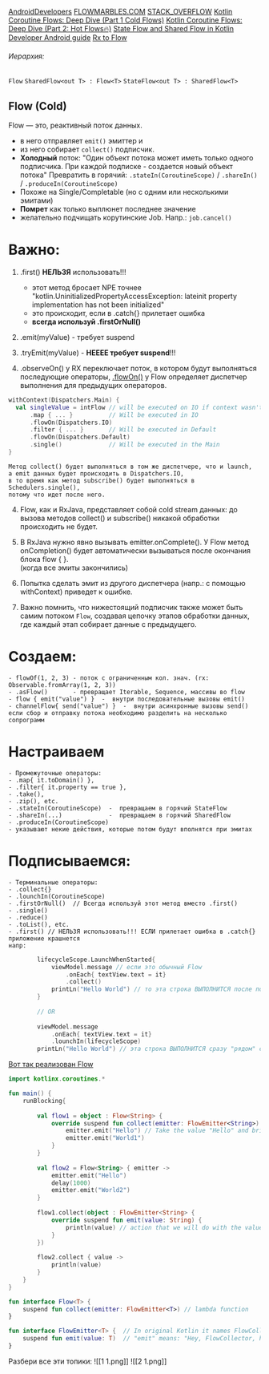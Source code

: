 
[AndroidDevelopers](https://www.youtube.com/watch?v=fSB6_KE95bU)
[FLOWMARBLES.COM](https://flowmarbles.com/#conflate)
[STACK_OVERFLOW](https://stackoverflow.com/a/63943728/16640319)
[Kotlin Coroutine Flows: Deep Dive (Part 1 Cold Flows)](https://proandroiddev.com/kotlin-coroutine-flows-deep-dive-part-1-cold-flows-e030405d1664)
[Kotlin Coroutine Flows: Deep Dive (Part 2: Hot Flows🔥)](https://proandroiddev.com/kotlin-coroutine-flows-deep-dive-part-2-hot-flows-9571b7620f66)
[State Flow and Shared Flow in Kotlin](https://levelup.gitconnected.com/state-flow-and-shared-flow-in-kotlin-f603c7aa7299)
[Developer Android guide](https://developer.android.com/kotlin/coroutines)
[Rx to Flow](https://habr.com/ru/companies/simbirsoft/articles/534706/)

###### Иерархия:
`Flow`
`SharedFlow<out T> : Flow<T>`
`StateFlow<out T> : SharedFlow<T>`

## Flow (Cold) 
Flow — это, реактивный поток данных. 
- в него отправляет `emit()` эмиттер и 
- из него собирает `collect()` подписчик.
- **Холодный** поток: "Один объект потока может иметь только одного подписчика. 
  При каждой подписке - создается новый объект потока"
  Превратить в горячий:  `.stateIn(CoroutineScope)` / `.shareIn()` / `.produceIn(CoroutineScope)`
- Похоже на Single/Completable (но c одним или несколькими эмитами)
- **Помрет** как только выплюнет последнее значение
- желательно подчищать корутинские Job.   Напр.: `job.cancel()`

# Важно:  

1)  .first() **НЕЛЬЗЯ** использовать!!!
	- этот метод бросает NPE точнее "kotlin.UninitializedPropertyAccessException: lateinit property implementation has not been initialized"
	- это происходит, если в .catch{} прилетает ошибка 
	- **всегда используй .firstOrNull()**

1) .emit(myValue)  -  требует suspend
2) .tryEmit(myValue)  -  **НЕЕЕЕ требует suspend**!!!

3) .observeOn() у RX переключает поток, в котором будут выполняться последующие операторы, 
   [.flowOn()](https://kotlinlang.org/api/kotlinx.coroutines/kotlinx-coroutines-core/kotlinx.coroutines.flow/flow-on.html) у Flow определяет диспетчер выполнения для предыдущих операторов.  
  ```kotlin
withContext(Dispatchers.Main) {
    val singleValue = intFlow // will be executed on IO if context wasn't specified before
        .map { ... }          // Will be executed in IO
        .flowOn(Dispatchers.IO)
        .filter { ... }       // Will be executed in Default
        .flowOn(Dispatchers.Default)
        .single()             // Will be executed in the Main
}
```
	Метод collect() будет выполняться в том же диспетчере, что и launch, 
	а emit данных будет происходить в Dispatchers.IO, 
	в то время как метод subscribe() будет выполняться в Schedulers.single(), 
	потому что идет после него.  
  
4) Flow, как и RxJava, представляет собой cold stream данных: до вызова методов collect() и subscribe() никакой обработки происходить не будет.  

5) В RxJava нужно явно вызывать emitter.onComplete(). 
	У Flow метод onCompletion() будет автоматически вызываться после окончания блока flow { }.  
	 (когда все эмиты закончились)
	
6) Попытка сделать эмит из другого диспетчера (напр.: с помощью withContext) приведет к ошибке.
7) Важно помнить, что нижестоящий подписчик также может быть самим потоком `Flow`,  создавая цепочку этапов обработки данных, где каждый этап собирает данные с предыдущего.
# Создаем:
	- flowOf(1, 2, 3) - поток с ограниченным кол. знач. (rx: Observable.fromArray(1, 2, 3))
	- .asFlow()       - превращает Iterable, Sequence, массивы во flow
	- flow { emit("value") }  -  внутри последовательные вызовы emit()
	- channelFlow{ send("value") }  -  внутри асинхронные вызовы send() если сбор и отправку потока необходимо разделить на несколько сопрограмм
# Настраиваем
	- Промежуточные операторы: 
	- .map{ it.toDomain() }, 
	- .filter{ it.property == true }, 
	- .take(), 
	- .zip(), etc. 
	- .stateIn(CoroutineScope)  -  превращаем в горячий StateFlow
	- .shareIn(...)             -  превращаем в горячий SharedFlow
	- .produceIn(CoroutineScope)
	- указывают некие действия, которые потом будут вполнятся при эмитах
# Подписываемся:
	- Терминальные операторы:
	- .collect{}
	- .lounchIn(CoroutineScope)
	- .firstOrNull()  // Всегда используй этот метод вместо .first() 
	- .single()
	- .reduce()
	- .toList(), etc.
	- .first() // НЕЛЬЗЯ использовать!!! ЕСЛИ прилетает ошибка в .catch{} приложение крашнется
	напр: 
```kotlin
		lifecycleScope.LaunchWhenStarted{
			viewModel.message // если это обычный Flow
				.onEach{ textView.text = it}
				.collect()
			printLn("Hello World") // то эта строка ВЫПОЛНИТСЯ после получения последнего значения из flow
		}
		
		// OR
		
		viewModel.message
			.onEach{ textView.text = it}
			.lounchIn(lifecycleScope)
		printLn("Hello World") // эта строка ВЫПОЛНИТСЯ сразу "рядом" с подпиской на flow
```

[Вот так реализован Flow](https://play.kotlinlang.org) 
```kotlin
import kotlinx.coroutines.*

fun main() {
    runBlocking{
	    
		val flow1 = object : Flow<String> {
			override suspend fun collect(emitter: FlowEmitter<String>) {
				emitter.emit("Hello") // Take the value "Hello" and bring to the subscriber
				emitter.emit("World1")
    		}
		}
         
		val flow2 = Flow<String> { emitter ->
    		emitter.emit("Hello")
			delay(1000)
			emitter.emit("World2")
		}
	    
        flow1.collect(object : FlowEmitter<String> {
    		override suspend fun emit(value: String) {
				println(value) // action that we will do with the value
    		}
		})
	    
        flow2.collect { value ->
    		println(value)
		}
    }
}

fun interface Flow<T> {
    suspend fun collect(emitter: FlowEmitter<T>) // lambda function
}

fun interface FlowEmitter<T> {  // In original Kotlin it names FlowCollector BUT,
    suspend fun emit(value: T)  // "emit" means: "Hey, FlowCollector, here is the value, take it and bring to the subscriber"
}
```


Разбери все эти топики:
![[1 1.png]]
![[2 1.png]]